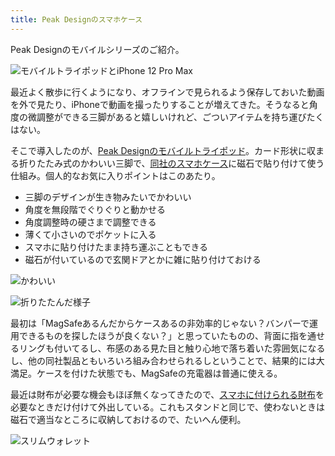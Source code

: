 ```yaml
---
title: Peak Designのスマホケース
---
```

Peak Designのモバイルシリーズのご紹介。

![](https://lh6.googleusercontent.com/bhJam0sTyVqFiMTeyPs_FPdz6Ucc0vUCx2SSLf8oVgrXF9DD0U-Pt7e4sp87vLwLl6tBv-Bgp9WsKmqh4ogwMOMyYRVkShNrtxT2a1XEnmwRWge7Tu8K40ntkUse5LW9W8hckwTw0KFWwvvGDf-WwIBuFmYDaBtmf6O3oyg0ltQeGSP6UBat3B_XEASy "モバイルトライポッドとiPhone 12 Pro Max")

最近よく散歩に行くようになり、オフラインで見られるよう保存しておいた動画を外で見たり、iPhoneで動画を撮ったりすることが増えてきた。そうなると角度の微調整ができる三脚があると嬉しいけれど、ごついアイテムを持ち運びたくはない。

そこで導入したのが、[Peak Designのモバイルトライポッド](https://www.amazon.co.jp/dp/B09FRZPLL3)。カード形状に収まる折りたたみ式のかわいい三脚で、[同社のスマホケース](https://www.amazon.co.jp/dp/B09FP3HP7Z?)に磁石で貼り付けて使う仕組み。個人的なお気に入りポイントはこのあたり。

*   三脚のデザインが生き物みたいでかわいい
*   角度を無段階でぐりぐりと動かせる
*   角度調整時の硬さまで調整できる
*   薄くて小さいのでポケットに入る
*   スマホに貼り付けたまま持ち運ぶこともできる
*   磁石が付いているので玄関ドアとかに雑に貼り付けておける

![](https://lh4.googleusercontent.com/1HsF85MiHK2OAGQBf9r2_vcVL1RXxFyXObgXSMOD7qgKCSQVDLB6ZMouFWh7nWWimkgu1s_cWLPsKYnsjisKg-tc8txxMkwE0jSVkf7Mu93fyjMkRxlIrtDdEO6xbtBeJ-DwUIUzvDd6Z8j5eF2_sJaLn7CzfWmBEcH4czlasv3hFlP0kvWzZPI7Q4-w "かわいい")

![](https://lh3.googleusercontent.com/E7eDmV6JQTrakVPIqy5_pO5m4fNNdzaTki0d5GUv_1_92CyLU477hJ64LkpfQv_00sHmhYUYiUwbg03_Np3SdvNyGxTycwklSpmtMeJvW8DE7IsIbu-R5u0HhtnAjskd4Ln9sAVgCMzbZUuDOncXHal5hVNSf-4ye_T3xkCPFFVol-FeU4azlZbu6qbY "折りたたんだ様子")

最初は「MagSafeあるんだからケースあるの非効率的じゃない？バンパーで運用できるものを探したほうが良くない？」と思っていたものの、背面に指を通せるリングも付いてるし、布感のある見た目と触り心地で落ち着いた雰囲気になるし、他の同社製品ともいろいろ組み合わせられるしということで、結果的には大満足。ケースを付けた状態でも、MagSafeの充電器は普通に使える。

最近は財布が必要な機会もほぼ無くなってきたので、[スマホに付けられる財布](https://www.amazon.co.jp/dp/B09FSGW671)を必要なときだけ付けて外出している。これもスタンドと同じで、使わないときは磁石で適当なところに収納しておけるので、たいへん便利。

![](https://lh4.googleusercontent.com/LbHBzQJCdVqG7duBnpU9mHo-O6t-d7jw6Gr4zMGndlQ5OJjMpfszNyMEHjUuiTegJugQXt_sF7CB-b8qg6QpQzlyI6GY5tuNPP78kCnXIjenPGZ_vT0vHkTtMUONoLCscP-kuEjW-aTJVsgiIQOFKgvKAlq3K_Cni2M0BHJaGLha0xWx8sW2OVbqVmxc "スリムウォレット")
